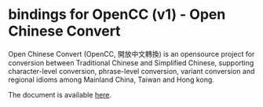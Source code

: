 # bindings for OpenCC (v1) - Open Chinese Convert

Open Chinese Convert (OpenCC, 開放中文轉換) is an opensource project for conversion between Traditional Chinese and Simplified Chinese, supporting character-level conversion, phrase-level conversion, variant conversion and regional idioms among Mainland China, Taiwan and Hong kong.

The document is available [here](https://kandu.github.io/caml_doc/opencc1/).

